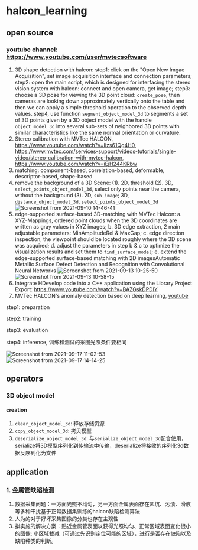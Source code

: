 # halcon_learning

## open source
### youtube channel: https://www.youtube.com/user/mvtecsoftware
1. 3D shape detection with halcon: step1: click on the "Open New Imgae Acquisition", set image acquisition interface and connection parameters; step2: open the main script, which is designed for interfacing the stereo vision system with halcon: connect and open camera, get image; step3: choose a 3D pose for viewing the 3D point cloud: ```create_pose```, then cameras are looking down approximately vertically onto the table and then we can apply a simple threshold operation to the observed depth values. step4, use function ```segment_object_model_3d``` to segments a set of 3D points given by a 3D object model with the handle ```object_model_3d``` into several sub-sets of neighbored 3D points with similar characteristics like the same normal orientation or curvature.
2. Stereo calibration with MVTec HALCON, https://www.youtube.com/watch?v=Iizs61Qg4H0, https://www.mvtec.com/services-support/videos-tutorials/single-video/stereo-calibration-with-mvtec-halcon, https://www.youtube.com/watch?v=iEjH244KRbw
3. matching: component-based, correlation-based, deformable, descriptor-based, shape-based
4. remove the background of a 3D Scene:
(1). 2D, threshold
(2). 3D, ```select_points_object_model_3d```, select only points near the camera, without the background
(3). 2D, ```sub_image```; 3D, ```distance_object_model_3d```, ```select_points_object_model_3d```
![Screenshot from 2021-09-10 14-46-41](https://user-images.githubusercontent.com/27469356/132811816-a8c079c4-1346-4806-9496-6c54cf92c945.png)
5. edge-supported surface-based 3D-matching with MVTec Halcon: a. XYZ-Mappings, ordered point clouds when the 3D coordinates are written as gray values in XYZ images; b. 3D edge extraction, 2 main adjustable parameters: MinAmplitudeRel & MaxGap; c. edge direction inspection, the viewpoint should be located roughly where the 3D scene was acquired; d. adjust the parameters in step b & c to optimize the visualization results and set them to ```find_surface_model```; e. extend the edge-supported surface-based matching with 2D imagesAutomatic Metallic Surface Defect Detection and Recognition with Convolutional Neural Networks
![Screenshot from 2021-09-13 10-25-50](https://user-images.githubusercontent.com/27469356/133014911-4a704923-521f-4e91-9e2e-2b642f3cafcc.png)
![Screenshot from 2021-09-13 10-58-15](https://user-images.githubusercontent.com/27469356/133017395-74a5bfd5-f464-45da-b5bb-065f8503cb6a.png)
6. Integrate HDevelop code into a C++ application using the Library Project Export: https://www.youtube.com/watch?v=BAZGskDPDlY
7. MVTec HALCON's anomaly detection based on deep learning, [youtube](https://www.youtube.com/watch?v=uHIAs0xYzhs)

step1: preparation

step2: training

step3: evaluation

step4: inference, 训练和测试的采图光照条件要相同

![Screenshot from 2021-09-17 11-02-53](https://user-images.githubusercontent.com/27469356/133717622-c150f0f1-0e1b-4d2f-bf60-b985c4ca0a38.png)
![Screenshot from 2021-09-17 14-14-25](https://user-images.githubusercontent.com/27469356/133733616-dae2a4e3-505b-4f0a-ade5-6545dd636514.png)


## operators
### 3D object model
#### creation
1. ```clear_object_model_3d```: 释放存储资源
2. ```copy_object_model_3d```: 拷贝模型
3. ```deserialize_object_model_3d```: 与```serialize_object_model_3d```配合使用，serialize将3D模型序列化到传输流中传输，deserialize将接收的序列化3d数据反序列化为文件

## application
### 1. 金属管缺陷检测
1. 数据采集问题：一方面光照不均匀，另一方面金属表面存在凹坑、污渍、滑痕等多种干扰基于正常数据集训练的halcon缺陷检测算法
2. 人为的对于好坏采集图像的分类也存在主观性
3. 拟实施的解决方案：贴近金属管表面以获得光照均匀、正常区域表面变化很小的图像; 小区域裁减（可通过先识别定位可能的区域），进行是否存在缺陷以及缺陷种类的判断。
